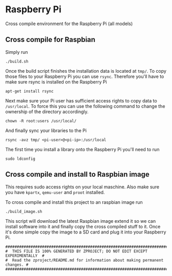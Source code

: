 # Raspberry Pi

Cross compile environment for the Raspberry Pi (all models)

## Cross compile for Raspbian

Simply run

    ./build.sh

Once the build script finishes the installation data is located at `tmp/`.
To copy those files to your Raspberry Pi you can use `rsync`. Therefore
you'll have to make sure rsync is installed on the Raspberry Pi

    apt-get install rsync

Next make sure your Pi user has sufficient access rights to copy data to
`/usr/local`. To force this you can use the following command to change
the ownership of the directory accordingly.

    chown -R root:users /usr/local/

And finally sync your libraries to the Pi

    rsync -avz tmp/ <pi-user>@<pi-ip>:/usr/local

The first time you install a library onto the Raspberry Pi you'll need to run

    sudo ldconfig

## Cross compile and install to Raspbian image

This requires sudo access rights on your local maschine. Also make sure
you have `kpartx`, `qemu-user` and `proot` installed.

To cross compile and install this project to an raspbian image run

    ./build_image.sh

This script will download the latest Raspbian image extend it so we can install
software into it and finally copy the cross compiled stuff to it. Once it's done
simple copy the image to a SD card and plug it into your Raspberry Pi.

```
################################################################################
#  THIS FILE IS 100% GENERATED BY ZPROJECT; DO NOT EDIT EXCEPT EXPERIMENTALLY  #
#  Read the zproject/README.md for information about making permanent changes. #
################################################################################
```
